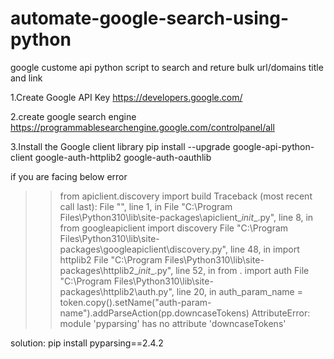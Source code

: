 # automate-google-search-using-python
google custome api python script to search and reture bulk url/domains title and link

1.Create Google API Key
https://developers.google.com/

2.create google search engine
https://programmablesearchengine.google.com/controlpanel/all

3.Install the Google client library
pip install --upgrade google-api-python-client google-auth-httplib2 google-auth-oauthlib

if you are facing below error

>> from apiclient.discovery import build
Traceback (most recent call last):
  File "<stdin>", line 1, in <module>
  File "C:\Program Files\Python310\lib\site-packages\apiclient\__init__.py", line 8, in <module>
    from googleapiclient import discovery
  File "C:\Program Files\Python310\lib\site-packages\googleapiclient\discovery.py", line 48, in <module>
    import httplib2
  File "C:\Program Files\Python310\lib\site-packages\httplib2\__init__.py", line 52, in <module>
    from . import auth
  File "C:\Program Files\Python310\lib\site-packages\httplib2\auth.py", line 20, in <module>
    auth_param_name = token.copy().setName("auth-param-name").addParseAction(pp.downcaseTokens)
AttributeError: module 'pyparsing' has no attribute 'downcaseTokens'
  
  solution:
  pip install pyparsing==2.4.2
  
  
